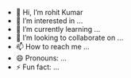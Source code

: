 - 👋 Hi, I’m rohit Kumar 
- 👀 I’m interested in ...
- 🌱 I’m currently learning ...
- 💞️ I’m looking to collaborate on ...
- 📫 How to reach me ...
- 😄 Pronouns: ...
- ⚡ Fun fact: ...

<!---
rohit2005kumar/rohit2005kumar is a ✨ special ✨ repository because its `README.md` (this file) appears on your GitHub profile.
You can click the Preview link to take a look at your changes.
--->
